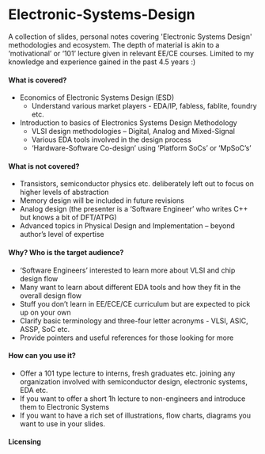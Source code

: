 # Electronic-Systems-Design
A collection of slides, personal notes covering 'Electronic Systems Design' methodologies and ecosystem. The depth of material is akin to a ‘motivational’ or ‘101’ lecture given in relevant EE/CE courses. Limited to my knowledge and experience gained in the past 4.5 years :)

#### What is covered?
* Economics of Electronic Systems Design (ESD)
    * Understand various market players - EDA/IP, fabless, fablite, foundry etc.
* Introduction to basics of Electronics Systems Design Methodology
    * VLSI design methodologies – Digital, Analog and Mixed-Signal
    * Various EDA tools involved in the design process
    * ‘Hardware-Software Co-design’ using ‘Platform SoCs’ or ‘MpSoC’s’
 
#### What is not covered?
* Transistors, semiconductor physics etc. deliberately left out to focus on higher levels of abstraction
* Memory design will be included in future revisions
* Analog design (the presenter is a ‘Software Engineer’ who writes C++ but knows a bit of DFT/ATPG)
* Advanced topics in Physical Design and Implementation – beyond author’s level of expertise

#### Why? Who is the target audience?
* ‘Software Engineers’ interested to learn more about VLSI and chip design flow
* Many want to learn about different EDA tools and how they fit in the overall design flow
* Stuff you don’t learn in EE/ECE/CE curriculum but are expected to pick up on your own
* Clarify basic terminology and three-four letter acronyms - VLSI, ASIC, ASSP, SoC etc.
* Provide pointers and useful references for those looking for more

#### How can you use it?
* Offer a 101 type lecture to interns, fresh graduates etc. joining any organization involved with semiconductor design, electronic systems, EDA etc.
* If you want to offer a short 1h lecture to non-engineers and introduce them to Electronic Systems
* If you want to have a rich set of illustrations, flow charts, diagrams you want to use in your slides.

#### Licensing


